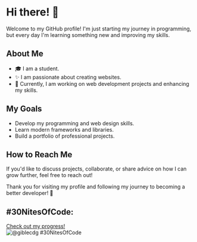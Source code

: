 # Hi there! 👋

Welcome to my GitHub profile! 
I'm just starting my journey in programming, but every day I'm learning something new and improving my skills. 

## About Me
- 🎓 I am a student.
- ✨ I am passionate about creating websites.
- 🔄 Currently, I am working on web development projects and enhancing my skills.

## My Goals
- Develop my programming and web design skills.
- Learn modern frameworks and libraries.
- Build a portfolio of professional projects.

## How to Reach Me
If you'd like to discuss projects, collaborate, or share advice on how I can grow further, feel free to reach out! 

Thank you for visiting my profile and following my journey to becoming a better developer! 🌟

## #30NitesOfCode:
  [Check out my progress!](https://www.codedex.io/@giblecdg/30-nites-of-code)  
  ![@giblecdg #30NitesOfCode](https://www.codedex.io/api/petStatus?user=giblecdg)
